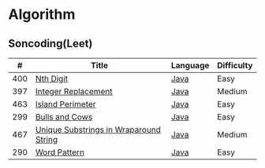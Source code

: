 # Algorithm

## Soncoding(Leet)
| # | Title | Language | Difficulty |
| --- | --- | --- | --- |
| 400 | [Nth Digit](https://leetcode.com/problems/nth-digit/) | [Java](https://github.com/ErickRyu/Algorithm/blob/master/Soncoding/src/NthDigit.java) | Easy|
| 397 | [Integer Replacement](https://leetcode.com/problems/integer-replacement/) | [Java](https://github.com/ErickRyu/Algorithm/blob/master/Soncoding/src/IntegerReplacement.java) | Medium |
| 463 | [Island Perimeter](https://leetcode.com/problems/island-perimeter/) | [Java](https://github.com/ErickRyu/Algorithm/blob/master/Soncoding/src/IslandPerimeter.java) | Easy |
| 299 | [Bulls and Cows](https://leetcode.com/problems/bulls-and-cows/) | [Java](https://github.com/ErickRyu/Algorithm/blob/master/Soncoding/src/BullsAndCows.java) | Easy |
| 467 | [Unique Substrings in Wraparound String](https://leetcode.com/problems/unique-substrings-in-wraparound-string/) | [Java](https://github.com/ErickRyu/Algorithm/blob/master/Soncoding/src/UniqueSubstringsInWraparoundString.java) | Medium |
| 290 | [Word Pattern](https://leetcode.com/problems/word-pattern/) | [Java](https://github.com/ErickRyu/Algorithm/blob/master/Soncoding/src/WordPattern.java) | Easy |
